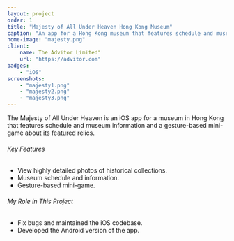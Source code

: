 ```yaml
---
layout: project
order: 1
title: "Majesty of All Under Heaven Hong Kong Museum"
caption: "An app for a Hong Kong museum that features schedule and museum information"
home-image: "majesty.png"
client:
    name: The Advitor Limited"
    url: "https://advitor.com"
badges:
    - "iOS"
screenshots:
    - "majesty1.png"
    - "majesty2.png"
    - "majesty3.png"
---
```


The Majesty of All Under Heaven is an iOS app for a museum in Hong Kong that features schedule and museum information and a gesture-based mini-game about its featured relics.

###### Key Features
- View highly detailed photos of historical collections.
- Museum schedule and information.
- Gesture-based mini-game.

###### My Role in This Project
- Fix bugs and maintained the iOS codebase.
- Developed the Android version of the app.